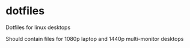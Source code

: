 # dotfiles
Dotfiles for linux desktops

Should contain files for 1080p laptop and 1440p multi-monitor desktops
